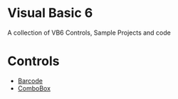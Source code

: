 # Visual Basic 6 
 A collection of VB6 Controls, Sample Projects and code


# Controls

* [Barcode](Visual-Basic-6/Controls/Barcode/)
* [ComboBox](Visual-Basic-6/Controls/ComboBox/)
